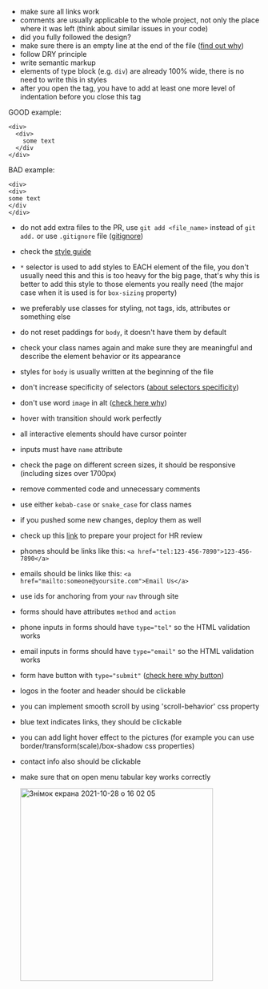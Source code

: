 - make sure all links work
- comments are usually applicable to the whole project, not only the place where it was left (think about similar issues in your code)
- did you fully followed the design?
- make sure there is an empty line at the end of the file ([find out why](https://evanhahn.com/newline-necessary-at-the-end-of-javascript-files/))
- follow DRY principle
- write semantic markup
- elements of type block (e.g. `div`) are already 100% wide, there is no need to write this in styles
- after you open the tag, you have to add at least one more level of indentation before you close this tag 

 GOOD example:
```
<div>
  <div>
    some text
  </div
</div>
```

 BAD example:
```
<div>
<div>
some text
</div
</div>
```
- do not add extra files to the PR, use `git add <file_name>` instead of `git add.` or use `.gitignore` file ([gitignore](https://git-scm.com/docs/gitignore))
- check the [style guide](https://mate-academy.github.io/style-guides/htmlcss.html)
- `*` selector is used to add styles to EACH element of the file, you don't usually need this and this is too heavy for the big page, 
that's why this is better to add this style to those elements you really need (the major case when it is used is for `box-sizing` property)
- we preferably use classes for styling, not tags, ids, attributes or something else
- do not reset paddings for `body`, it doesn't have them by default
- check your class names again and make sure they are meaningful and describe the element behavior or its appearance
- styles for `body` is usually written at the beginning of the file
- don't increase specificity of selectors ([about selectors specificity](https://www.w3schools.com/css/css_specificity.asp))
- don't use word `image` in alt ([check here why](https://moz.com/learn/seo/alt-text))
- hover with transition should work perfectly
- all interactive elements should have cursor pointer
- inputs must have `name` attribute
- check the page on different screen sizes, it should be responsive (including sizes over 1700px)
- remove commented code and unnecessary comments
- use either `kebab-case` or `snake_case` for class names
- if you pushed some new changes, deploy them as well
- check up this [link](https://docs.google.com/document/d/1iglPsTDmcbDEwCEga20cUFO0eu8IIgXeqy06PLb46jY/edit) to prepare your project for HR review
- phones should be links like this: `<a href="tel:123-456-7890">123-456-7890</a>`
- emails should be links like this: `<a href="mailto:someone@yoursite.com">Email Us</a>`
- use ids for anchoring from your `nav` through site
- forms should have attributes `method` and `action`
- phone inputs in forms should have `type="tel"` so the HTML validation works
- email inputs in forms should have `type="email"` so the HTML validation works
- form have button with `type="submit"` ([check here why button](https://html.com/attributes/button-type/#Difference_between_ltbutton_typesubmitgt_and_ltinput_typesubmitgt))
- logos in the footer and header should be clickable
- you can implement smooth scroll by using 'scroll-behavior' css property
- blue text indicates links, they should be clickable
- you can add light hover effect to the pictures (for example you can use border/transform(scale)/box-shadow css properties)
- contact info also should be clickable
- make sure that on open menu tabular key works correctly

  <img width="385" alt="Знімок екрана 2021-10-28 о 16 02 05" src="https://user-images.githubusercontent.com/47606379/139260485-6882a4ec-756b-4bc4-b079-782de01ef5f6.png">
